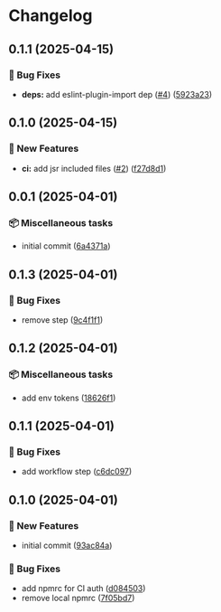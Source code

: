 # Changelog

## 0.1.1 (2025-04-15)

### 🐛 Bug Fixes

* **deps:** add eslint-plugin-import dep ([#4](https://github.com/MainQueueIO/typescript-style/issues/4)) ([5923a23](https://github.com/MainQueueIO/typescript-style/commit/5923a2388b8b2398f4eb2116b69730c11f3763ec))

## 0.1.0 (2025-04-15)

### 🚀 New Features

* **ci:** add jsr included files ([#2](https://github.com/MainQueueIO/typescript-style/issues/2)) ([f27d8d1](https://github.com/MainQueueIO/typescript-style/commit/f27d8d10739cda716873211afee236ecff687b5f))

## 0.0.1 (2025-04-01)

### 📦 Miscellaneous tasks

* initial commit ([6a4371a](https://github.com/MainQueueIO/typescript-style/commit/6a4371a14c0759883b156f366a6aa4d515b61810))

## 0.1.3 (2025-04-01)

### 🐛 Bug Fixes

* remove step ([9c4f1f1](https://github.com/MainQueueIO/typescript-style/commit/9c4f1f17716763dff05e20014d82d9021610fd29))

## 0.1.2 (2025-04-01)

### 📦 Miscellaneous tasks

* add env tokens ([18626f1](https://github.com/MainQueueIO/typescript-style/commit/18626f1a1b774461181ea62414ef80466deb0a3d))

## 0.1.1 (2025-04-01)

### 🐛 Bug Fixes

* add workflow step ([c6dc097](https://github.com/MainQueueIO/typescript-style/commit/c6dc097758c47dbc8d272c0824c82619de961a7b))

## 0.1.0 (2025-04-01)

### 🚀 New Features

* initial commit ([93ac84a](https://github.com/MainQueueIO/typescript-styles/commit/93ac84ac6e811b5d727aa8650aeb4ad8f9a7c99f))

### 🐛 Bug Fixes

* add npmrc for CI auth ([d084503](https://github.com/MainQueueIO/typescript-styles/commit/d0845039f3f210d6402b4c43695e4aeaf43e2ac8))
* remove local npmrc ([7f05bd7](https://github.com/MainQueueIO/typescript-styles/commit/7f05bd788a98c6504e391431dcf99592cc0e0a44))
